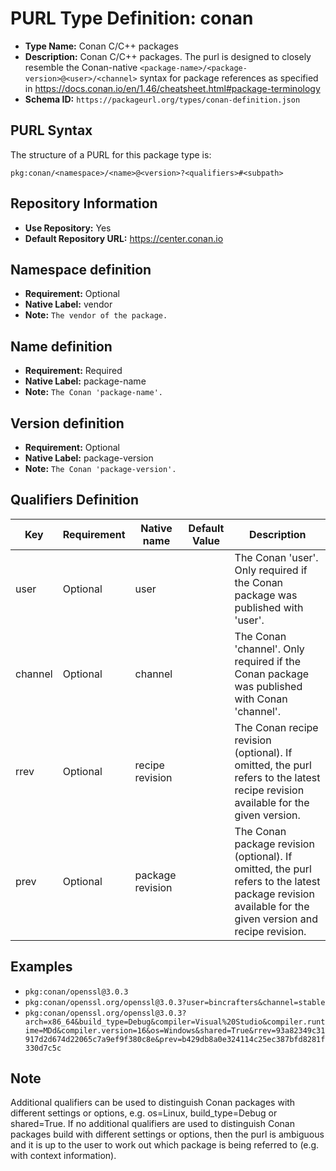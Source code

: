 <!--  NOTE: Auto-generated from the JSON PURL type definition.
Do not manually edit this file. Edit the JSON type definition instead. -->

# PURL Type Definition: conan

- **Type Name:** Conan C/C++ packages
- **Description:** Conan C/C++ packages. The purl is designed to closely resemble the Conan-native `<package-name>/<package-version>@<user>/<channel>` syntax for package references as specified in https://docs.conan.io/en/1.46/cheatsheet.html#package-terminology
- **Schema ID:** `https://packageurl.org/types/conan-definition.json`

## PURL Syntax

The structure of a PURL for this package type is:

    pkg:conan/<namespace>/<name>@<version>?<qualifiers>#<subpath>

## Repository Information

- **Use Repository:** Yes
- **Default Repository URL:** https://center.conan.io

## Namespace definition

- **Requirement:** Optional
- **Native Label:** vendor
- **Note:** `The vendor of the package.`

## Name definition

- **Requirement:** Required
- **Native Label:** package-name
- **Note:** `The Conan 'package-name'.`

## Version definition

- **Requirement:** Optional
- **Native Label:** package-version
- **Note:** `The Conan 'package-version'.`

## Qualifiers Definition

| Key  | Requirement | Native name | Default Value | Description |
|------|-------------|-------------|---------------|-------------|
| user | Optional | user |  | The Conan 'user'. Only required if the Conan package was published with 'user'. |
| channel | Optional | channel |  | The Conan 'channel'. Only required if the Conan package was published with Conan 'channel'. |
| rrev | Optional | recipe revision |  | The Conan recipe revision (optional). If omitted, the purl refers to the latest recipe revision available for the given version. |
| prev | Optional | package revision |  | The Conan package revision (optional). If omitted, the purl refers to the latest package revision available for the given version and recipe revision. |

## Examples

- `pkg:conan/openssl@3.0.3`
- `pkg:conan/openssl.org/openssl@3.0.3?user=bincrafters&channel=stable`
- `pkg:conan/openssl.org/openssl@3.0.3?arch=x86_64&build_type=Debug&compiler=Visual%20Studio&compiler.runtime=MDd&compiler.version=16&os=Windows&shared=True&rrev=93a82349c31917d2d674d22065c7a9ef9f380c8e&prev=b429db8a0e324114c25ec387bfd8281f330d7c5c`

## Note

Additional qualifiers can be used to distinguish Conan packages with different settings or options, e.g. os=Linux, build_type=Debug or shared=True. If no additional qualifiers are used to distinguish Conan packages build with different settings or options, then the purl is ambiguous and it is up to the user to work out which package is being referred to (e.g. with context information).
